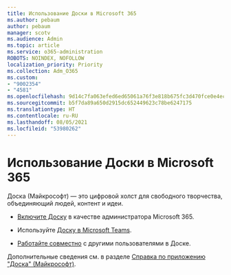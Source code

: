 ```yaml
---
title: Использование Доски в Microsoft 365
ms.author: pebaum
author: pebaum
manager: scotv
ms.audience: Admin
ms.topic: article
ms.service: o365-administration
ROBOTS: NOINDEX, NOFOLLOW
localization_priority: Priority
ms.collection: Adm_O365
ms.custom:
- "9002354"
- "4581"
ms.openlocfilehash: 9d14c7fa063efed6ed65061a76f3e818b675fc3d470fce0e4ecc9fb5aa247a30
ms.sourcegitcommit: b5f7da89a650d2915dc652449623c78be6247175
ms.translationtype: HT
ms.contentlocale: ru-RU
ms.lasthandoff: 08/05/2021
ms.locfileid: "53980262"
---
```

# <a name="use-whiteboard-with-microsoft-365"></a>Использование Доски в Microsoft 365

Доска (Майкрософт) — это цифровой холст для свободного творчества, объединяющий людей, контент и идеи. 

- [Включите Доску](https://support.office.com/article/d236aef8-fcdf-4b5e-b5d7-7f157461e920#bkmk_07) в качестве администратора Microsoft 365. 

- Используйте [Доску в Microsoft Teams](https://support.microsoft.com/office/7a6e7218-e9dc-4ccc-89aa-b1a0bb9c31ee). 

- [Работайте совместно](https://support.office.com/article/d236aef8-fcdf-4b5e-b5d7-7f157461e920#bkmk_27) с другими пользователями в Доске. 

Дополнительные сведения см. в разделе [Справка по приложению "Доска" (Майкрософт)](https://support.office.com/article/d236aef8-fcdf-4b5e-b5d7-7f157461e920). 
